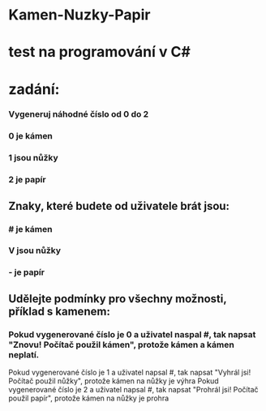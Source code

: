 # Kamen-Nuzky-Papir
# test na programování v C#
# zadání: 
### Vygeneruj náhodné číslo od 0 do 2

### 0 je kámen
### 1 jsou nůžky
### 2 je papír

## Znaky, které budete od uživatele brát jsou:

### # je kámen
### V jsou nůžky
### - je papír

## Udělejte podmínky pro všechny možnosti, příklad s kamenem:
### Pokud vygenerované číslo je 0 a uživatel naspal #, tak napsat "Znovu! Počítač použil kámen", protože kámen a kámen neplatí.
Pokud vygenerované číslo je 1 a uživatel napsal #, tak napsat "Vyhrál jsi! Počítač použil nůžky", protože kámen na nůžky je výhra
Pokud vygenerované číslo je 2 a uživatel napsal #, tak napsat "Prohrál jsi! Počítač použil papír", protože kámen na nůžky je prohra
